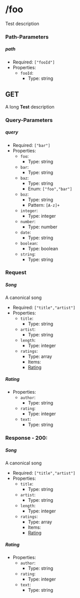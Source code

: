 # /foo
Test description
### Path-Parameters
<a name="ObjectId"></a>
##### path
* Required: `["fooId"]`
* Properties:
  * `fooId`:
    * Type: string

## GET 
A long **Test** description
### Query-Parameters
<a name="ObjectId"></a>
##### query
* Required: `["bar"]`
* Properties:
  * `foo`:
    * Type: string
  * `bar`:
    * Type: string
  * `baz`:
    * Type: string
    * Enum: `["foo","bar"]`
  * `boz`:
    * Type: string
    * Pattern: `[A-z]+`
  * `integer`:
    * Type: integer
  * `number`:
    * Type: number
  * `date`:
    * Type: string
  * `boolean`:
    * Type: boolean
  * `string`:
    * Type: string

### Request
<a name="ObjectId"></a>
##### Song
A canonical song
* Required: `["title","artist"]`
* Properties:
  * `title`:
    * Type: string
  * `artist`:
    * Type: string
  * `length`:
    * Type: integer
  * `ratings`:
    * Type: array
    * Items:
    * [Rating](#ObjectId)

<a name="ObjectId"></a>
##### Rating
* Properties:
  * `author`:
    * Type: string
  * `rating`:
    * Type: integer
  * `text`:
    * Type: string



### Response - 200:
<a name="ObjectId"></a>
##### Song
A canonical song
* Required: `["title","artist"]`
* Properties:
  * `title`:
    * Type: string
  * `artist`:
    * Type: string
  * `length`:
    * Type: integer
  * `ratings`:
    * Type: array
    * Items:
    * [Rating](#ObjectId)

<a name="ObjectId"></a>
##### Rating
* Properties:
  * `author`:
    * Type: string
  * `rating`:
    * Type: integer
  * `text`:
    * Type: string







